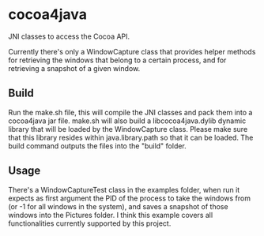 # cocoa4java

JNI classes to access the Cocoa API.

Currently there's only a WindowCapture class that provides helper methods for retrieving the
windows that belong to a certain process, and for retrieving a snapshot of a given window.

## Build

Run the make.sh file, this will compile the JNI classes and pack them into a cocoa4java jar file.
make.sh will also build a libcocoa4java.dylib dynamic library that will be loaded by the WindowCapture
class. Please make sure that this library resides within java.library.path so that it can be loaded.
The build command outputs the files into the "build" folder.

## Usage

There's a WindowCaptureTest class in the examples folder, when run it expects as first argument the PID
of the process to take the windows from (or -1 for all windows in the system), and saves a snapshot of
those windows into the Pictures folder. I think this example covers all functionalities currently supported
by this project.

